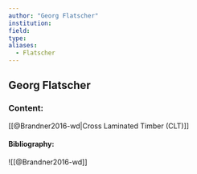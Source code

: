 ```yaml
---
author: "Georg Flatscher"
institution:
field:
type:
aliases:
  - Flatscher
---
```


## Georg Flatscher

### Content:
[[@Brandner2016-wd|Cross Laminated Timber (CLT)]]

#### Bibliography:

![[@Brandner2016-wd]]